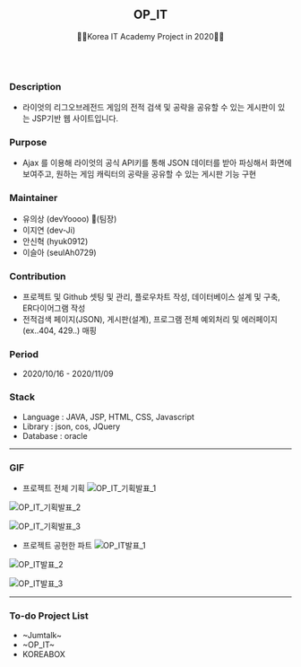 <h2 align="center">OP_IT</h2>
<p align="center">
  🙍‍♂️Korea IT Academy Project in 2020🙍‍♀️
</p>
<br><br>


### Description
* 라이엇의 리그오브레전드 게임의 전적 검색 및 공략을 공유할 수 있는 게시판이 있는 JSP기반 웹 사이트입니다.

### Purpose
* Ajax 를 이용해 라이엇의 공식 API키를 통해 JSON 데이터를 받아 파싱해서 화면에 보여주고, 원하는 게임 캐릭터의 공략을 공유할 수 있는 게시판 기능 구현

### Maintainer
* 유의상 (devYoooo) :crown:(팀장)
* 이지연 (dev-Ji)
* 안신혁 (hyuk0912)
* 이슬아 (seulAh0729)

### Contribution
* 프로젝트 및 Github 셋팅 및 관리, 플로우차트 작성, 데이터베이스 설계 및 구축, ER다이어그램 작성
* 전적검색 페이지(JSON), 게시판(설계), 프로그램 전체 예외처리 및 에러페이지(ex..404, 429..) 매핑

### Period
* 2020/10/16 - 2020/11/09

### Stack
* Language : JAVA, JSP, HTML, CSS, Javascript
* Library : json, cos, JQuery
* Database : oracle

***

### GIF
* 프로젝트 전체 기획
![OP_IT_기획발표_1](https://user-images.githubusercontent.com/58925978/101854304-9b3be080-3ba4-11eb-94d0-e00d44b56395.gif)

![OP_IT_기획발표_2](https://user-images.githubusercontent.com/58925978/101854321-a55ddf00-3ba4-11eb-9cb5-2b9c00f8bed5.gif)

![OP_IT_기획발표_3](https://user-images.githubusercontent.com/58925978/101854328-abec5680-3ba4-11eb-882e-31444ed274b1.gif)

* 프로젝트 공헌한 파트
![OP_IT발표_1](https://user-images.githubusercontent.com/58925978/101854354-b73f8200-3ba4-11eb-8313-a0641a16e3cf.gif)

![OP_IT발표_2](https://user-images.githubusercontent.com/58925978/101854371-beff2680-3ba4-11eb-9dbf-305cab2f55db.gif)

![OP_IT발표_3](https://user-images.githubusercontent.com/58925978/101854383-c7576180-3ba4-11eb-839f-8a6740d2ea71.gif)

***

### To-do Project List
* ~Jumtalk~
* ~OP_IT~
* KOREABOX





